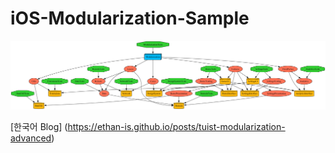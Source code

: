 # iOS-Modularization-Sample



![module-architecture](./Resources/graph.png)


[한국어 Blog] (https://ethan-is.github.io/posts/tuist-modularization-advanced)
